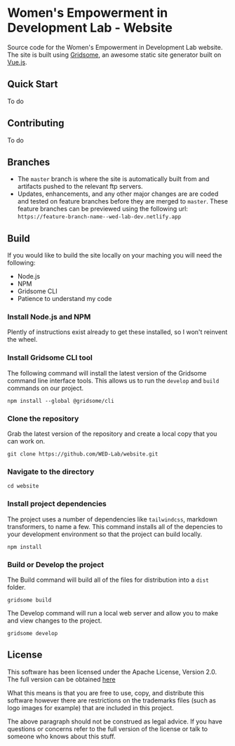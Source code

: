 # Women's Empowerment in Development Lab - Website

Source code for the Women's Empowerment in Development Lab website. The site is built using [Gridsome](https://gridsome.org/), an awesome static site generator built on [Vue.js](https://vuejs.org/).

## Quick Start

To do

## Contributing 

To do


## Branches

* The `master` branch is where the site is automatically built from and artifacts pushed to the relevant ftp servers.
* Updates, enhancements, and any other major changes are are coded and tested on feature branches before they are merged to `master`. These feature branches can be previewed using the following url: `https://feature-branch-name--wed-lab-dev.netlify.app` 


## Build

If you would like to build the site locally on your maching you will need the following: 

* Node.js
* NPM
* Gridsome CLI
* Patience to understand my code


### Install Node.js and NPM

Plently of instructions exist already to get these installed, so I won't reinvent the wheel.

### Install Gridsome CLI tool

The following command will install the latest version of the Gridsome command line interface tools. This allows us to run the `develop` and `build` commands on our project.

```
npm install --global @gridsome/cli
```

### Clone the repository

Grab the latest version of the repository and create a local copy that you can work on.

```
git clone https://github.com/WED-Lab/website.git
```

### Navigate to the directory

```
cd website
```

### Install project dependencies

The project uses a number of dependencies like `tailwindcss`, markdown transformers, to name a few. This command installs all of the depencies to your development environment so that the project can build locally.

```
npm install
```

### Build or Develop the project

The Build command will build all of the files for distribution into a `dist` folder. 
```
gridsome build
```

The Develop command will run a local web server and allow you to make and view changes to the project. 
```
gridsome develop
```

## License

This software has been licensed under the Apache License, Version 2.0. The full version can be obtained [here](http://www.apache.org/licenses/LICENSE-2.0)

What this means is that you are free to use, copy, and distribute this software however there are restrictions on the trademarks files (such as logo images for example) that are included in this project. 

The above paragraph should not be construed as legal advice. If you have questions or concerns refer to the full version of the license or talk to someone who knows about this stuff. 
